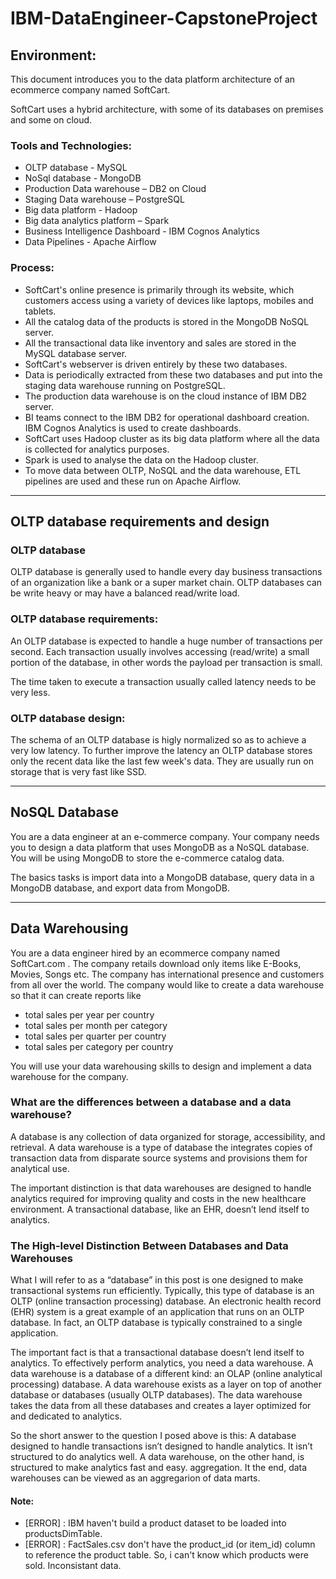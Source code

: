 # IBM-DataEngineer-CapstoneProject

## Environment:
This document introduces you to the data platform architecture of an ecommerce company named SoftCart.

SoftCart uses a hybrid architecture, with some of its databases on premises and some on cloud.

### Tools and Technologies:
- OLTP database - MySQL
- NoSql database - MongoDB
- Production Data warehouse – DB2 on Cloud
- Staging Data warehouse – PostgreSQL
- Big data platform - Hadoop
- Big data analytics platform – Spark
- Business Intelligence Dashboard - IBM Cognos Analytics
- Data Pipelines - Apache Airflow

### Process:
- SoftCart's online presence is primarily through its website, which customers access using a variety of devices like laptops, mobiles and tablets.
- All the catalog data of the products is stored in the MongoDB NoSQL server.
- All the transactional data like inventory and sales are stored in the MySQL database server.
- SoftCart's webserver is driven entirely by these two databases.
- Data is periodically extracted from these two databases and put into the staging data warehouse running on PostgreSQL.
- The production data warehouse is on the cloud instance of IBM DB2 server.
- BI teams connect to the IBM DB2 for operational dashboard creation. IBM Cognos Analytics is used to create dashboards.
- SoftCart uses Hadoop cluster as its big data platform where all the data is collected for analytics purposes.
- Spark is used to analyse the data on the Hadoop cluster.
- To move data between OLTP, NoSQL and the data warehouse, ETL pipelines are used and these run on Apache Airflow.

---

## OLTP database requirements and design

### OLTP database
OLTP database is generally used to handle every day business transactions of an organization like a bank or a super market chain. OLTP databases can be write heavy or may have a balanced read/write load.

### OLTP database requirements:
An OLTP database is expected to handle a huge number of transactions per second. Each transaction usually involves accessing (read/write) a small portion of the database, in other words the payload per transaction is small.

The time taken to execute a transaction usually called latency needs to be very less.

### OLTP database design:
The schema of an OLTP database is higly normalized so as to achieve a very low latency. To further improve the latency an OLTP database stores only the recent data like the last few week's data. They are usually run on storage that is very fast like SSD.

---

## NoSQL Database

You are a data engineer at an e-commerce company. Your company needs you to design a data platform that uses MongoDB as a NoSQL database. You will be using MongoDB to store the e-commerce catalog data.

The basics tasks is import data into a MongoDB database, query data in a MongoDB database, and export data from MongoDB.


---

## Data Warehousing

You are a data engineer hired by an ecommerce company named SoftCart.com . The company retails download only items like E-Books, Movies, Songs etc. The company has international presence and customers from all over the world. The company would like to create a data warehouse so that it can create reports like

- total sales per year per country
- total sales per month per category
- total sales per quarter per country
- total sales per category per country

You will use your data warehousing skills to design and implement a data warehouse for the company.

### What are the differences between a database and a data warehouse? 
A database is any collection of data organized for storage, accessibility, and retrieval. A data warehouse is a type of database the integrates copies of transaction data from disparate source systems and provisions them for analytical use.

The important distinction is that data warehouses are designed to handle analytics required for improving quality and costs in the new healthcare environment. A transactional database, like an EHR, doesn’t lend itself to analytics.

### The High-level Distinction Between Databases and Data Warehouses
What I will refer to as a “database” in this post is one designed to make transactional systems run efficiently. Typically, this type of database is an OLTP (online transaction processing) database. An electronic health record (EHR) system is a great example of an application that runs on an OLTP database. In fact, an OLTP database is typically constrained to a single application.

The important fact is that a transactional database doesn’t lend itself to analytics. To effectively perform analytics, you need a data warehouse. A data warehouse is a database of a different kind: an OLAP (online analytical processing) database. A data warehouse exists as a layer on top of another database or databases (usually OLTP databases). The data warehouse takes the data from all these databases and creates a layer optimized for and dedicated to analytics.

So the short answer to the question I posed above is this: A database designed to handle transactions isn’t designed to handle analytics. It isn’t structured to do analytics well. A data warehouse, on the other hand, is structured to make analytics fast and easy.
aggregation.
It the end, data warehouses can be viewed as an aggregarion of data marts.


#### Note:
- [ERROR] : IBM haven't build a product dataset to be loaded into productsDimTable.
- [ERROR] : FactSales.csv don't have the product_id (or item_id) column to reference the product table. So, i can't know which products were sold. Inconsistant data.